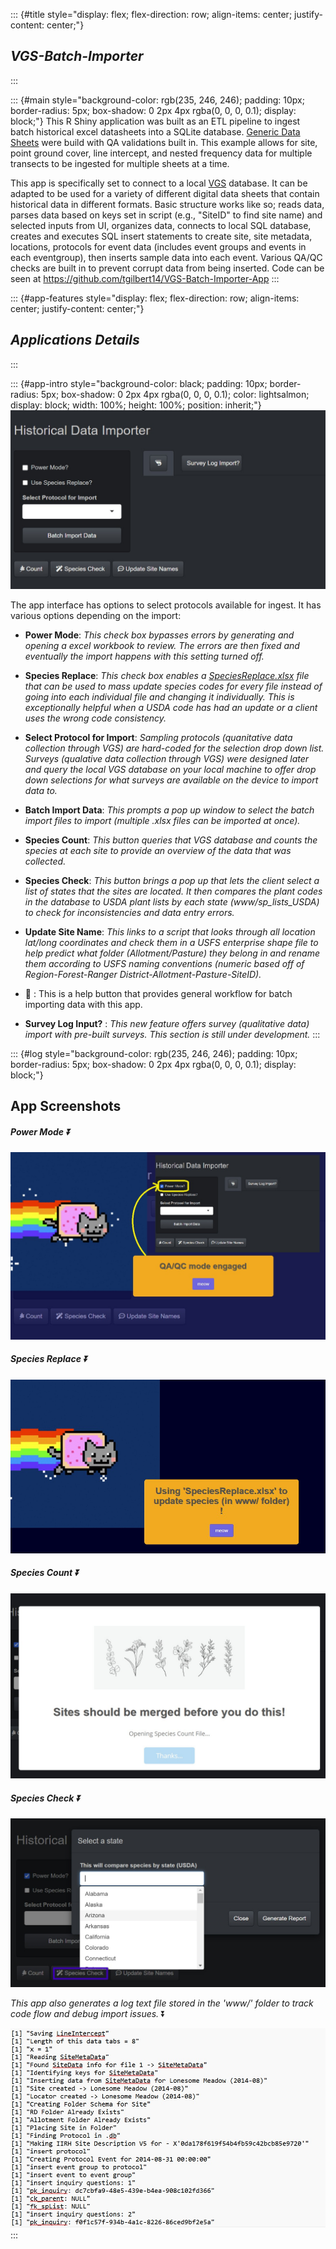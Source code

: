 ::: {#title style="display: flex;   flex-direction: row;   align-items: center;   justify-content: center;"}
## ***VGS-Batch-Importer***
:::

::: {#main style="background-color: rgb(235, 246, 246);   padding: 10px;   border-radius: 5px;   box-shadow: 0 2px 4px rgba(0, 0, 0, 0.1);   display: block;"}
This R Shiny application was built as an ETL pipeline to ingest batch historical excel datasheets into a SQLite database. [Generic Data Sheets](www/Generic%20Sheets%20for%20Data%20Import/NestedFreq_GC_LineIntercept_HistoricalDataEntry_2025.xlsm) were build with QA validations built in. This example allows for site, point ground cover, line intercept, and nested frequency data for multiple transects to be ingested for multiple sheets at a time.

This app is specifically set to connect to a local [VGS](https://vgs.arizona.edu/) database. It can be adapted to be used for a variety of different digital data sheets that contain historical data in different formats. Basic structure works like so; reads data, parses data based on keys set in script (e.g., "SiteID" to find site name) and selected inputs from UI, organizes data, connects to local SQL database, creates and executes SQL insert statements to create site, site metadata, locations, protocols for event data (includes event groups and events in each eventgroup), then inserts sample data into each event. Various QA/QC checks are built in to prevent corrupt data from being inserted. Code can be seen at <https://github.com/tgilbert14/VGS-Batch-Importer-App>
:::

::: {#app-features style="display: flex;   flex-direction: row;   align-items: center;   justify-content: center;"}
## ***Applications Details***
:::

::: {#app-intro style="background-color: black;   padding: 10px;   border-radius: 5px;   box-shadow: 0 2px 4px rgba(0, 0, 0, 0.1);   color: lightsalmon;   display: block;   width: 100%;   height: 100%;   position: inherit;"}
![*Main UI View*](assets/mainUI.jpg)

The app interface has options to select protocols available for ingest. It has various options depending on the import:

-   **Power Mode**: *This check box bypasses errors by generating and opening a excel workbook to review. The errors are then fixed and eventually the import happens with this setting turned off.*

-   **Species Replace**: *This check box enables a [SpeciesReplace.xlsx](www/SpeciesReplace.xlsx) file that can be used to mass update species codes for every file instead of going into each individual file and changing it individually. This is exceptionally helpful when a USDA code has had an update or a client uses the wrong code consistency.*

-   **Select Protocol for Import**: *Sampling protocols (quanitative data collection through VGS) are hard-coded for the selection drop down list. Surveys (qualative data collection through VGS) were designed later and query the local VGS database on your local machine to offer drop down selections for what surveys are available on the device to import data to.*

-   **Batch Import Data**: *This prompts a pop up window to select the batch import files to import (multiple .xlsx files can be imported at once).*

-   **Species Count**: *This button queries that VGS database and counts the species at each site to provide an overview of the data that was collected.*

-   **Species Check**: *This button brings a pop up that lets the client select a list of states that the sites are located. It then compares the plant codes in the database to USDA plant lists by each state (www/sp_lists_USDA) to check for inconsistencies and data entry errors.*

-   **Update Site Name**: *This links to a script that looks through all location lat/long coordinates and check them in a USFS enterprise shape file to help predict what folder (Allotment/Pasture) they belong in and rename them according to USFS naming conventions (numeric based off of Region-Forest-Ranger District-Allotment-Pasture-SiteID).*

-   **🦐** : This is a help button that provides general workflow for batch importing data with this app.

-   **Survey Log Input?** : *This new feature offers survey (qualitative data) import with pre-built surveys. This section is still under development.*
:::

::: {#log style="background-color: rgb(235, 246, 246);   padding: 10px;   border-radius: 5px;   box-shadow: 0 2px 4px rgba(0, 0, 0, 0.1);   display: block;"}
## App Screenshots

##### *Power Mode* ⏬

![](assets/powerMode.jpg)

##### *Species Replace* ⏬

![](assets/speciesReplace.jpg)

##### *Species Count* ⏬

![](assets/speciesCount.jpg)

##### *Species Check* ⏬

![](assets/speciesCheck.jpg)

*This app also generates a log text file stored in the 'www/' folder to track code flow and debug import issues.* ⏬

![*www/r_output.txt log*](assets/logExample.jpg)
:::
